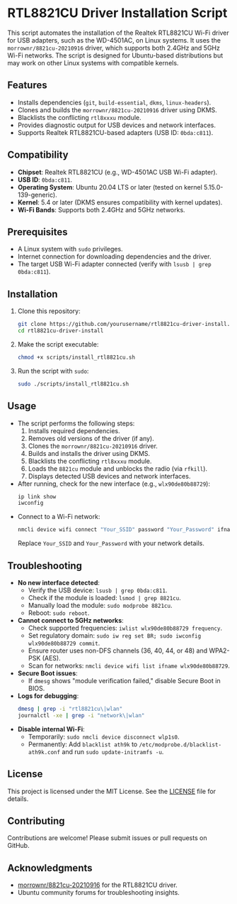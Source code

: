 # RTL8821CU Driver Installation Script

This script automates the installation of the Realtek RTL8821CU Wi-Fi driver for USB adapters, such as the WD-4501AC, on Linux systems. It uses the `morrownr/8821cu-20210916` driver, which supports both 2.4GHz and 5GHz Wi-Fi networks. The script is designed for Ubuntu-based distributions but may work on other Linux systems with compatible kernels.

## Features

- Installs dependencies (`git`, `build-essential`, `dkms`, `linux-headers`).
- Clones and builds the `morrownr/8821cu-20210916` driver using DKMS.
- Blacklists the conflicting `rtl8xxxu` module.
- Provides diagnostic output for USB devices and network interfaces.
- Supports Realtek RTL8821CU-based adapters (USB ID: `0bda:c811`).

## Compatibility

- **Chipset**: Realtek RTL8821CU (e.g., WD-4501AC USB Wi-Fi adapter).
- **USB ID**: `0bda:c811`.
- **Operating System**: Ubuntu 20.04 LTS or later (tested on kernel 5.15.0-139-generic).
- **Kernel**: 5.4 or later (DKMS ensures compatibility with kernel updates).
- **Wi-Fi Bands**: Supports both 2.4GHz and 5GHz networks.

## Prerequisites

- A Linux system with `sudo` privileges.
- Internet connection for downloading dependencies and the driver.
- The target USB Wi-Fi adapter connected (verify with `lsusb | grep 0bda:c811`).

## Installation

1. Clone this repository:
   ```bash
   git clone https://github.com/yourusername/rtl8821cu-driver-install.git
   cd rtl8821cu-driver-install
   ```
2. Make the script executable:
   ```bash
   chmod +x scripts/install_rtl8821cu.sh
   ```
3. Run the script with `sudo`:
   ```bash
   sudo ./scripts/install_rtl8821cu.sh
   ```

## Usage

- The script performs the following steps:
  1. Installs required dependencies.
  2. Removes old versions of the driver (if any).
  3. Clones the `morrownr/8821cu-20210916` driver.
  4. Builds and installs the driver using DKMS.
  5. Blacklists the conflicting `rtl8xxxu` module.
  6. Loads the `8821cu` module and unblocks the radio (via `rfkill`).
  7. Displays detected USB devices and network interfaces.
- After running, check for the new interface (e.g., `wlx90de80b88729`):
  ```bash
  ip link show
  iwconfig
  ```
- Connect to a Wi-Fi network:
  ```bash
  nmcli device wifi connect "Your_SSID" password "Your_Password" ifname wlx90de80b88729
  ```
  Replace `Your_SSID` and `Your_Password` with your network details.

## Troubleshooting

- **No new interface detected**:
  - Verify the USB device: `lsusb | grep 0bda:c811`.
  - Check if the module is loaded: `lsmod | grep 8821cu`.
  - Manually load the module: `sudo modprobe 8821cu`.
  - Reboot: `sudo reboot`.
- **Cannot connect to 5GHz networks**:
  - Check supported frequencies: `iwlist wlx90de80b88729 frequency`.
  - Set regulatory domain: `sudo iw reg set BR; sudo iwconfig wlx90de80b88729 commit`.
  - Ensure router uses non-DFS channels (36, 40, 44, or 48) and WPA2-PSK (AES).
  - Scan for networks: `nmcli device wifi list ifname wlx90de80b88729`.
- **Secure Boot issues**:
  - If `dmesg` shows "module verification failed," disable Secure Boot in BIOS.
- **Logs for debugging**:
  ```bash
  dmesg | grep -i "rtl8821cu\|wlan"
  journalctl -xe | grep -i "network\|wlan"
  ```
- **Disable internal Wi-Fi**:
  - Temporarily: `sudo nmcli device disconnect wlp1s0`.
  - Permanently: Add `blacklist ath9k` to `/etc/modprobe.d/blacklist-ath9k.conf` and run `sudo update-initramfs -u`.

## License

This project is licensed under the MIT License. See the [LICENSE](LICENSE) file for details.

## Contributing

Contributions are welcome! Please submit issues or pull requests on GitHub.

## Acknowledgments

- [morrownr/8821cu-20210916](https://github.com/morrownr/8821cu-20210916) for the RTL8821CU driver.
- Ubuntu community forums for troubleshooting insights.
